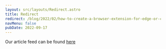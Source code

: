 ```yaml
---
layout: src/layouts/Redirect.astro
title: Redirect
redirect: /blog/2022/02/how-to-create-a-browser-extension-for-edge-or-chrome/
navMenu: false
pubDate: 2022-09-17
---
```

<div>
Our article feed can be found <a href="/blog/2022/02/how-to-create-a-browser-extension-for-edge-or-chrome/">here</a>
</div>
